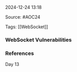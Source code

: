 
2024-12-24 13:18

Source: #AOC24 

Tags: [[WebSocket]]
### WebSocket Vulnerabilities





### References
Day 13